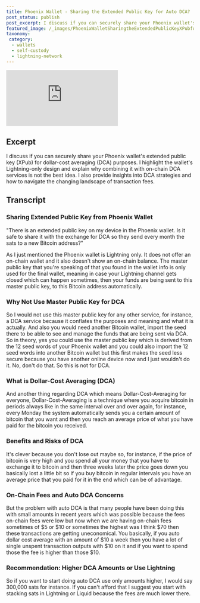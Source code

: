 ```yaml
---
title: Phoenix Wallet - Sharing the Extended Public Key for Auto DCA?
post_status: publish
post_excerpt: I discuss if you can securely share your Phoenix wallet's extended public key (XPub) for dollar-cost averaging (DCA) purposes.
featured_image: /_images/PhoenixWalletSharingtheExtendedPublicKeyXPubforAutoDCA.jpg
taxonomy:
 category:
  - wallets
  - self-custody
  - lightning-network
---
```


<iframe src="https://player.vimeo.com/video/1021226679?badge=0&amp;autopause=0&amp;player_id=0&amp;app_id=58479" frameborder="0" allow="autoplay; fullscreen; picture-in-picture; clipboard-write; encrypted-media" title="Phoenix Wallet: Sharing the Extended Public Key (XPub) for Auto DCA?"></iframe>

<div style="margin-bottom:30px;"></div>

## Excerpt

I discuss if you can securely share your Phoenix wallet's extended public key (XPub) for dollar-cost averaging (DCA) purposes. I highlight the wallet's Lightning-only design and explain why combining it with on-chain DCA services is not the best idea. I also provide insights into DCA strategies and how to navigate the changing landscape of transaction fees.

## Transcript

### Sharing Extended Public Key from Phoenix Wallet

"There is an extended public key on my device in the Phoenix wallet. Is it safe to share it with the exchange for DCA so they send every month the sats to a new Bitcoin address?" 

As I just mentioned the Phoenix wallet is Lightning only. It does not offer an on-chain wallet and it also doesn't show an on-chain balance. The master public key that you're speaking of that you found in the wallet info is only used for the final wallet, meaning in case your Lightning channel gets closed which can happen sometimes, then your funds are being sent to this master public key, to this Bitcoin address automatically.

### Why Not Use Master Public Key for DCA

So I would not use this master public key for any other service, for instance, a DCA service because it conflates the purposes and meaning and what it is actually. And also you would need another Bitcoin wallet, import the seed there to be able to see and manage the funds that are being sent via DCA. So in theory, yes you could use the master public key which is derived from the 12 seed words of your Phoenix wallet and you could also import the 12 seed words into another Bitcoin wallet but this first makes the seed less secure because you have another online device now and I just wouldn't do it. No, don't do that. So this is not for DCA.

### What is Dollar-Cost Averaging (DCA)

And another thing regarding DCA which means Dollar-Cost-Averaging for everyone, Dollar-Cost-Averaging is a technique where you acquire bitcoin in periods always like in the same interval over and over again, for instance, every Monday the system automatically sends you a certain amount of bitcoin that you want and then you reach an average price of what you have paid for the bitcoin you received.

### Benefits and Risks of DCA

It's clever because you don't lose out maybe so, for instance, if the price of bitcoin is very high and you spend all your money that you have to exchange it to bitcoin and then three weeks later the price goes down you basically lost a little bit so if you buy bitcoin in regular intervals you have an average price that you paid for it in the end which can be of advantage.

### On-Chain Fees and Auto DCA Concerns

But the problem with auto DCA is that many people have been doing this with small amounts in recent years which was possible because the fees on-chain fees were low but now when we are having on-chain fees sometimes of $5 or $10 or sometimes the highest was I think $70 then these transactions are getting uneconomical. You basically, if you auto dollar cost average with an amount of $10 a week then you have a lot of single unspent transaction outputs with \$10 on it and if you want to spend those the fee is higher than those $10.

### Recommendation: Higher DCA Amounts or Use Lightning

So if you want to start doing auto DCA use only amounts higher, I would say 300,000 sats for instance. If you can't afford that I suggest you start with stacking sats in Lightning or Liquid because the fees are much lower there.

